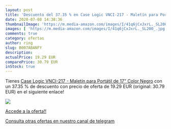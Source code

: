 ```yaml
---
layout: post
title: 'Descuento del 37.35 % en Case Logic VNCI-217 - Maletín para Portá'
date: 2020-07-08 14:38:36
thumbnailImage: 'https://m.media-amazon.com/images/I/41q6jCxJxrL._SL200_.jpg'
images: [ 'https://m.media-amazon.com/images/I/41q6jCxJxrL._SL200_.jpg' ]
comments: true
category: ofertas
author: ring
slug: B007ABANFY
description:
actualPrice: 19.29 EUR
comparePrice: 30.79 EUR
inStock: true
---
```


Tienes [Case Logic VNCI-217 - Maletín para Portátil  de 17"  Color Negro](https://www.amazon.com/dp/B007ABANFY/?tag=redken08-20) con un 37.35 % de descuento con precio de oferta de 19.29 EUR (original: 30.79 EUR) en el siguiente enlace!

[![](https://m.media-amazon.com/images/I/41q6jCxJxrL._SL200_.jpg)](https://www.amazon.com/dp/B007ABANFY/?tag=redken08-20)

[Accede a la oferta!!](https://www.amazon.com/dp/B007ABANFY/?tag=redken08-20)

[Consulta otras ofertas en nuestro canal de telegram](https://t.me/s/ofertas25)
